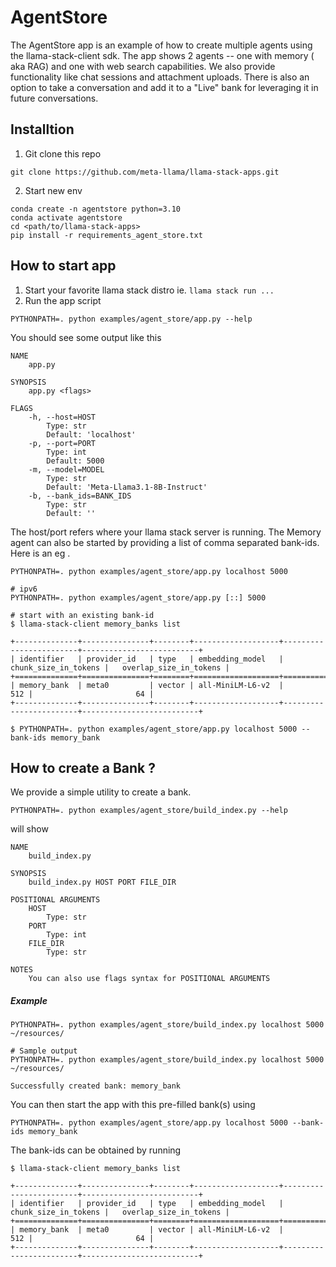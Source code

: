 # AgentStore

The AgentStore app is an example of how to create multiple agents using the llama-stack-client sdk.
The app shows 2 agents -- one with memory ( aka RAG) and one with web search capabilities.
We also provide functionality like chat sessions and attachment uploads.
There is also an option to take a conversation and add it to a "Live" bank for leveraging it in future conversations.

## Installtion
1. Git clone this repo
```
git clone https://github.com/meta-llama/llama-stack-apps.git
```
2. Start new env
```
conda create -n agentstore python=3.10
conda activate agentstore
cd <path/to/llama-stack-apps>
pip install -r requirements_agent_store.txt
```

## How to start app
1. Start your favorite llama stack distro ie. `llama stack run ...`
2. Run the app script
```
PYTHONPATH=. python examples/agent_store/app.py --help
```
You should see some output like this
```
NAME
    app.py

SYNOPSIS
    app.py <flags>

FLAGS
    -h, --host=HOST
        Type: str
        Default: 'localhost'
    -p, --port=PORT
        Type: int
        Default: 5000
    -m, --model=MODEL
        Type: str
        Default: 'Meta-Llama3.1-8B-Instruct'
    -b, --bank_ids=BANK_IDS
        Type: str
        Default: ''
```
The host/port refers where your llama stack server is running.
The Memory agent can also be started by providing a list of comma separated bank-ids.
Here is an eg .
```
PYTHONPATH=. python examples/agent_store/app.py localhost 5000

# ipv6
PYTHONPATH=. python examples/agent_store/app.py [::] 5000

# start with an existing bank-id
$ llama-stack-client memory_banks list

+--------------+---------------+--------+-------------------+------------------------+--------------------------+
| identifier   | provider_id   | type   | embedding_model   |   chunk_size_in_tokens |   overlap_size_in_tokens |
+==============+===============+========+===================+========================+==========================+
| memory_bank  | meta0         | vector | all-MiniLM-L6-v2  |                    512 |                       64 |
+--------------+---------------+--------+-------------------+------------------------+--------------------------+

$ PYTHONPATH=. python examples/agent_store/app.py localhost 5000 --bank-ids memory_bank
```

## How to create a Bank ?
We provide a simple utility to create a bank.
```
PYTHONPATH=. python examples/agent_store/build_index.py --help
```
will show
```
NAME
    build_index.py

SYNOPSIS
    build_index.py HOST PORT FILE_DIR

POSITIONAL ARGUMENTS
    HOST
        Type: str
    PORT
        Type: int
    FILE_DIR
        Type: str

NOTES
    You can also use flags syntax for POSITIONAL ARGUMENTS
```
##### Example
```
PYTHONPATH=. python examples/agent_store/build_index.py localhost 5000 ~/resources/

# Sample output
PYTHONPATH=. python examples/agent_store/build_index.py localhost 5000 ~/resources/

Successfully created bank: memory_bank
```
You can then start the app with this pre-filled bank(s) using
```
PYTHONPATH=. python examples/agent_store/app.py localhost 5000 --bank-ids memory_bank
```

The bank-ids can be obtained by running
```
$ llama-stack-client memory_banks list

+--------------+---------------+--------+-------------------+------------------------+--------------------------+
| identifier   | provider_id   | type   | embedding_model   |   chunk_size_in_tokens |   overlap_size_in_tokens |
+==============+===============+========+===================+========================+==========================+
| memory_bank  | meta0         | vector | all-MiniLM-L6-v2  |                    512 |                       64 |
+--------------+---------------+--------+-------------------+------------------------+--------------------------+
```
